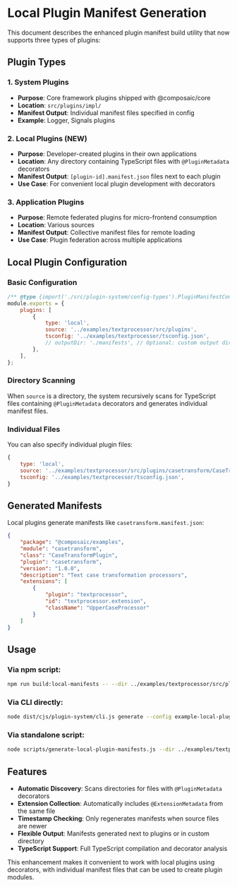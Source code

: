 # Local Plugin Manifest Generation

This document describes the enhanced plugin manifest build utility that now supports three types of plugins:

## Plugin Types

### 1. System Plugins

- **Purpose**: Core framework plugins shipped with @composaic/core
- **Location**: `src/plugins/impl/`
- **Manifest Output**: Individual manifest files specified in config
- **Example**: Logger, Signals plugins

### 2. Local Plugins (NEW)

- **Purpose**: Developer-created plugins in their own applications
- **Location**: Any directory containing TypeScript files with `@PluginMetadata` decorators
- **Manifest Output**: `[plugin-id].manifest.json` files next to each plugin
- **Use Case**: For convenient local plugin development with decorators

### 3. Application Plugins

- **Purpose**: Remote federated plugins for micro-frontend consumption
- **Location**: Various sources
- **Manifest Output**: Collective manifest files for remote loading
- **Use Case**: Plugin federation across multiple applications

## Local Plugin Configuration

### Basic Configuration

```javascript
/** @type {import('./src/plugin-system/config-types').PluginManifestConfig} */
module.exports = {
    plugins: [
        {
            type: 'local',
            source: '../examples/textprocessor/src/plugins',
            tsconfig: '../examples/textprocessor/tsconfig.json',
            // outputDir: './manifests', // Optional: custom output directory
        },
    ],
};
```

### Directory Scanning

When `source` is a directory, the system recursively scans for TypeScript files containing `@PluginMetadata` decorators and generates individual manifest files.

### Individual Files

You can also specify individual plugin files:

```javascript
{
    type: 'local',
    source: '../examples/textprocessor/src/plugins/casetransform/CaseTransformPlugin.ts',
    tsconfig: '../examples/textprocessor/tsconfig.json',
}
```

## Generated Manifests

Local plugins generate manifests like `casetransform.manifest.json`:

```json
{
    "package": "@composaic/examples",
    "module": "casetransform",
    "class": "CaseTransformPlugin",
    "plugin": "casetransform",
    "version": "1.0.0",
    "description": "Text case transformation processors",
    "extensions": [
        {
            "plugin": "textprocessor",
            "id": "textprocessor.extension",
            "className": "UpperCaseProcessor"
        }
    ]
}
```

## Usage

### Via npm script:

```bash
npm run build:local-manifests -- --dir ../examples/textprocessor/src/plugins
```

### Via CLI directly:

```bash
node dist/cjs/plugin-system/cli.js generate --config example-local-plugin.config.js
```

### Via standalone script:

```bash
node scripts/generate-local-plugin-manifests.js --dir ../examples/textprocessor/src/plugins
```

## Features

- **Automatic Discovery**: Scans directories for files with `@PluginMetadata` decorators
- **Extension Collection**: Automatically includes `@ExtensionMetadata` from the same file
- **Timestamp Checking**: Only regenerates manifests when source files are newer
- **Flexible Output**: Manifests generated next to plugins or in custom directory
- **TypeScript Support**: Full TypeScript compilation and decorator analysis

This enhancement makes it convenient to work with local plugins using decorators, with individual manifest files that can be used to create plugin modules.
